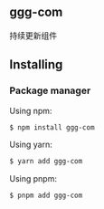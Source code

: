 ## ggg-com

持续更新组件

## Installing

### Package manager

Using npm:

```bash
$ npm install ggg-com
```

Using yarn:

```bash
$ yarn add ggg-com
```

Using pnpm:

```bash
$ pnpm add ggg-com
```
